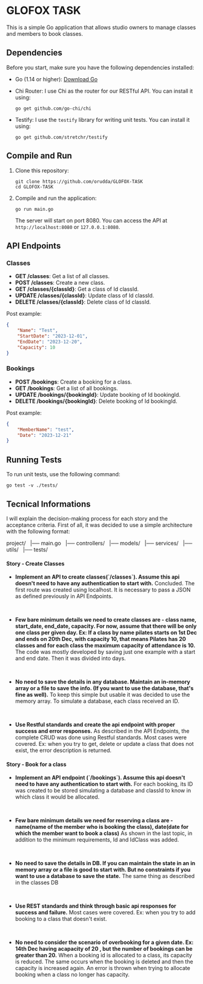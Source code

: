 # GLOFOX TASK

This is a simple Go application that allows studio owners to manage classes and members to book classes.

## Dependencies

Before you start, make sure you have the following dependencies installed:

- Go (1.14 or higher): [Download Go](https://golang.org/dl/)
- Chi Router: I use Chi as the router for our RESTful API. You can install it using:

    ```shell
    go get github.com/go-chi/chi
    ```

- Testify: I use the `testify` library for writing unit tests. You can install it using:

    ```shell
    go get github.com/stretchr/testify
    ```

## Compile and Run

1. Clone this repository:

    ```shell
    git clone https://github.com/orudda/GLOFOX-TASK
    cd GLOFOX-TASK
    ```

2. Compile and run the application:

    ```shell
    go run main.go
    ```

   The server will start on port 8080. You can access the API at `http://localhost:8080` or `127.0.0.1:8080`.

## API Endpoints

### Classes

- **GET /classes**: Get a list of all classes.
- **POST /classes**: Create a new class.
- **GET /classes/{classId}**: Get a class of Id classId.
- **UPDATE /classes/{classId}**: Update class of Id classId.
- **DELETE /classes/{classId}**: Delete class of Id classId.

Post example:
```json
{
    "Name": "Test",
    "StartDate": "2023-12-01",
    "EndDate": "2023-12-20",
    "Capacity": 10
}
```

### Bookings

- **POST /bookings**: Create a booking for a class.
- **GET /bookings**: Get a list of all bookings.
- **UPDATE /bookings/{bookingId}**: Update booking of Id bookingId.
- **DELETE /bookings/{bookingId}**: Delete booking of Id bookingId.

Post example:
```json
{
    "MemberName": "test",
    "Date": "2023-12-21"
}
```

## Running Tests

To run unit tests, use the following command:

```shell
go test -v ./tests/
```

## Tecnical Informations

 I will explain the decision-making process for each story and the acceptance criteria.
First of all, it was decided to use a simple architecture with the following format:

project/
&nbsp;    |── main.go
&nbsp;    |── controllers/
&nbsp;    |── models/
&nbsp;    |── services/
&nbsp;    |── utils/
&nbsp;    |── tests/

#### Story - Create Classes

- **Implement an API to create classes(\`/classes\`). Assume this api doesn't need to have any authentication to start with.**
Concluded. The first route was created using localhost. It is necessary to pass a JSON as defined previously in API Endpoints.
<br>

- **Few bare minimum details we need to create classes are - class name, start_date, end_date, capacity. For now, assume that there will be only one class per given day. Ex: If a class by name pilates starts on 1st Dec and ends on 20th Dec, with capacity 10, that means Pilates has 20 classes and for each class the maximum capacity of attendance is 10.**
The code was mostly developed by saving just one example with a start and end date. Then it was divided into days.
<br>

- **No need to save the details in any database. Maintain an in-memory array or a file to save the info. (If you want to use the database, that's fine as well).**
To keep this simple but usable it was decided to use the memory array. To simulate a database, each class received an ID.
<br>

- **Use Restful standards and create the api endpoint with proper success and error responses.**
As described in the API Endpoints, the complete CRUD was done using Restful standards. Most cases were covered. Ex: when you try to get, delete or update a class that does not exist, the error description is returned.

#### Story - Book for a class

- **Implement an API endpoint (\`/bookings\`). Assume this api doesn't need to have any authentication to start with.**
For each booking, its ID was created to be stored simulating a database and classId to know in which class it would be allocated.
<br>

- **Few bare minimum details we need for reserving a class are - name(name of the member who is booking the class), date(date for which the member want to book a class)**
As shown in the last topic, in addition to the minimum requirements, Id and IdClass was added.
<br>

- **No need to save the details in DB. If you can maintain the state in an in memory array or a file is good to start with. But no constraints if you want to use a database to save the state.**
The same thing as described in the classes DB
<br>

- **Use REST standards and think through basic api responses for success and failure.**
Most cases were covered. Ex: when you try to add booking to a class that doesn't exist.
<br>

- **No need to consider the scenario of overbooking for a given date. Ex: 14th Dec having acapacity of 20 , but the number of bookings can be greater than 20.**
When a booking id is allocated to a class, its capacity is reduced. The same occurs when the booking is deleted and then the capacity is increased again. An error is thrown when trying to allocate booking when a class no longer has capacity.
